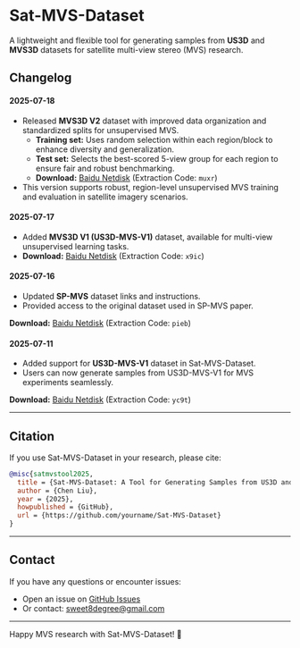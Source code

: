 # Sat-MVS-Dataset

A lightweight and flexible tool for generating samples from **US3D** and **MVS3D** datasets for satellite multi-view stereo (MVS) research.

## Changelog

#### 2025-07-18
- Released **MVS3D V2** dataset with improved data organization and standardized splits for unsupervised MVS.
    - **Training set:** Uses random selection within each region/block to enhance diversity and generalization.
    - **Test set:** Selects the best-scored 5-view group for each region to ensure fair and robust benchmarking.
    - **Download:** [Baidu Netdisk](https://pan.baidu.com/s/1bpO7IJB6-RMqYS78Z9GVEQ?pwd=muxr) (Extraction Code: `muxr`)
- This version supports robust, region-level unsupervised MVS training and evaluation in satellite imagery scenarios.

#### 2025-07-17
- Added **MVS3D V1 (US3D-MVS-V1)** dataset, available for multi-view unsupervised learning tasks.
- **Download:** [Baidu Netdisk](https://pan.baidu.com/s/12k7ZKAu9iuh9_JevbROCKg?pwd=x9ic) (Extraction Code: `x9ic`)

#### 2025-07-16
- Updated **SP-MVS** dataset links and instructions.
- Provided access to the original dataset used in SP-MVS paper.

**Download:** [Baidu Netdisk](https://pan.baidu.com/s/111IrueZ1UyQcpX7oEq5QyQ?pwd=pieb) (Extraction Code: `pieb`)

#### 2025-07-11
- Added support for **US3D-MVS-V1** dataset in Sat-MVS-Dataset.
- Users can now generate samples from US3D-MVS-V1 for MVS experiments seamlessly.

**Download:** [Baidu Netdisk](https://pan.baidu.com/s/1mlOl7mWtDJ9LJ6D6Kc73Ng?pwd=yc9t) (Extraction Code: `yc9t`)

---

## Citation
If you use Sat-MVS-Dataset in your research, please cite:

```bibtex
@misc{satmvstool2025,
  title = {Sat-MVS-Dataset: A Tool for Generating Samples from US3D and MVS3D},
  author = {Chen Liu},
  year = {2025},
  howpublished = {GitHub},
  url = {https://github.com/yourname/Sat-MVS-Dataset}
}
```

---

## Contact

If you have any questions or encounter issues:
- Open an issue on [GitHub Issues](https://github.com/yourname/Sat-MVS-Dataset/issues)
- Or contact: sweet8degree@gmail.com

---

Happy MVS research with Sat-MVS-Dataset! 🚀
